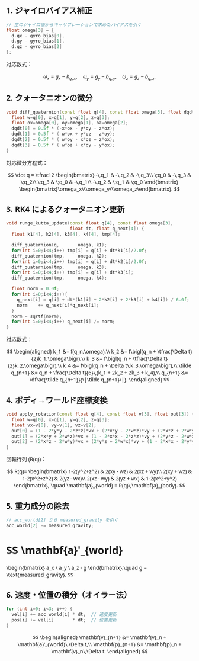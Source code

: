 
<!-- Noto Sans フォント読み込み＆MathJax v3（amsパッケージ有効化） -->
<link href="https://fonts.googleapis.com/css2?family=Noto+Sans&display=swap" rel="stylesheet">
<style>
  body {
    font-family: 'Noto Sans', sans-serif;
  }
</style>

<script>
  window.MathJax = {
    tex: {
      inlineMath: [['$', '$'], ['\\(', '\\)']],    /* インライン：$…$、\(...\) */
      displayMath: [['$$', '$$'], ['\\[', '\\]']], /* 表示式：$$…$$、\[...\] */
      packages: {'[+]': ['ams']}                   /* amsmath, amsfonts 等を追加 */
    },
    svg: {
      fontCache: 'global'
    }
  };
</script>
<script async src="https://cdn.jsdelivr.net/npm/mathjax@3/es5/tex-svg.js"></script>


## 1. ジャイロバイアス補正

```cpp
// 生のジャイロ値からキャリブレーションで求めたバイアスを引く
float omega[3] = {
  d.gx - gyro_bias[0],
  d.gy - gyro_bias[1],
  d.gz - gyro_bias[2]
};
```

対応数式：

$$
\omega_x = g_x - b_{g,x},\quad
\omega_y = g_y - b_{g,y},\quad
\omega_z = g_z - b_{g,z}.
$$


## 2. クォータニオンの微分

```cpp
void diff_quaternion(const float q[4], const float omega[3], float dqdt[4]) {
  float w=q[0], x=q[1], y=q[2], z=q[3];
  float ox=omega[0], oy=omega[1], oz=omega[2];
  dqdt[0] = 0.5f * (-x*ox - y*oy - z*oz);
  dqdt[1] = 0.5f * ( w*ox + y*oz - z*oy);
  dqdt[2] = 0.5f * ( w*oy - x*oz + z*ox);
  dqdt[3] = 0.5f * ( w*oz + x*oy - y*ox);
}
```

対応微分方程式：

$$
\dot q = \tfrac12
\begin{bmatrix}
-\,q_1 & -\,q_2 & -\,q_3\\
\;q_0 & -\,q_3 & \;q_2\\
\;q_3 & \;q_0 & -\,q_1\\
-\,q_2 & \;q_1 & \;q_0
\end{bmatrix}
\begin{bmatrix}\omega_x\\\omega_y\\\omega_z\end{bmatrix}.
$$


## 3. RK4 によるクォータニオン更新

```cpp
void runge_kutta_update(const float q[4], const float omega[3],
                        float dt, float q_next[4]) {
  float k1[4], k2[4], k3[4], k4[4], tmp[4];

  diff_quaternion(q,       omega, k1);
  for(int i=0;i<4;i++) tmp[i] = q[i] + dt*k1[i]/2.0f;
  diff_quaternion(tmp,     omega, k2);
  for(int i=0;i<4;i++) tmp[i] = q[i] + dt*k2[i]/2.0f;
  diff_quaternion(tmp,     omega, k3);
  for(int i=0;i<4;i++) tmp[i] = q[i] + dt*k3[i];
  diff_quaternion(tmp,     omega, k4);

  float norm = 0.0f;
  for(int i=0;i<4;i++){
    q_next[i] = q[i] + dt*(k1[i] + 2*k2[i] + 2*k3[i] + k4[i]) / 6.0f;
    norm    += q_next[i]*q_next[i];
  }
  norm = sqrtf(norm);
  for(int i=0;i<4;i++) q_next[i] /= norm;
}
```

対応数式：

$$
\begin{aligned}
k_1 &= f(q_n,\omega),\\
k_2 &= f\bigl(q_n + \tfrac{\Delta t}{2}k_1,\omega\bigr),\\
k_3 &= f\bigl(q_n + \tfrac{\Delta t}{2}k_2,\omega\bigr),\\
k_4 &= f\bigl(q_n + \Delta t\,k_3,\omega\bigr),\\
\tilde q_{n+1}
&= q_n + \frac{\Delta t}{6}\,(k_1 + 2k_2 + 2k_3 + k_4),\\
q_{n+1}
&= \dfrac{\tilde q_{n+1}}{\|\tilde q_{n+1}\|}.
\end{aligned}
$$


## 4. ボディ→ワールド座標変換

```cpp
void apply_rotation(const float q[4], const float v[3], float out[3]) {
  float w=q[0], x=q[1], y=q[2], z=q[3];
  float vx=v[0], vy=v[1], vz=v[2];
  out[0] = (1 - 2*y*y - 2*z*z)*vx + (2*x*y - 2*w*z)*vy + (2*x*z + 2*w*y)*vz;
  out[1] = (2*x*y + 2*w*z)*vx + (1 - 2*x*x - 2*z*z)*vy + (2*y*z - 2*w*x)*vz;
  out[2] = (2*x*z - 2*w*y)*vx + (2*y*z + 2*w*x)*vy + (1 - 2*x*x - 2*y*y)*vz;
}
```

回転行列 \(R(q)\)：

$$
R(q)=
\begin{bmatrix}
1-2(y^2+z^2) & 2(xy - wz) & 2(xz + wy)\\
2(xy + wz) & 1-2(x^2+z^2) & 2(yz - wx)\\
2(xz - wy) & 2(yz + wx) & 1-2(x^2+y^2)
\end{bmatrix},
\quad
\mathbf{a}_{world} = R(q)\,\mathbf{a}_{body}.
$$


## 5. 重力成分の除去

```cpp
// acc_world[2] から measured_gravity を引く
acc_world[2] -= measured_gravity;
```

$$
\mathbf{a}'_{world}
=
\begin{bmatrix}
a_x \\ a_y \\ a_z - g
\end{bmatrix},\quad
g = \text{measured\_gravity}.
$$


## 6. 速度・位置の積分（オイラー法）

```cpp
for (int i=0; i<3; i++) {
  vel[i] += acc_world[i] * dt;  // 速度更新
  pos[i] += vel[i]       * dt;  // 位置更新
}
```

$$
\begin{aligned}
\mathbf{v}_{n+1} &= \mathbf{v}_n + \mathbf{a}'_{world}\,\Delta t,\\
\mathbf{p}_{n+1} &= \mathbf{p}_n + \mathbf{v}_n\,\Delta t.
\end{aligned}
$$
